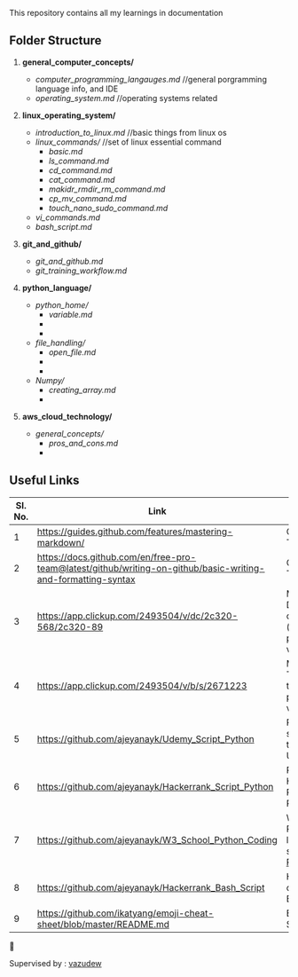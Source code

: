 This repository contains all my learnings in documentation 

## Folder Structure
1. **general_computer_concepts/**
    * *computer_programming_langauges.md*    //general porgramming language info, and IDE
    * *operating_system.md*                  //operating systems related

2. **linux_operating_system/**
    * *introduction_to_linux.md*             //basic things from linux os
    * *linux_commands/*                     //set of linux essential command
      * *basic.md*
      * *ls_command.md*
      * *cd_command.md*
      * *cat_command.md*
      * *makidr_rmdir_rm_command.md*
      * *cp_mv_command.md*
      * *touch_nano_sudo_command.md*
    * *vi_commands.md*
    * *bash_script.md*
  
3.  **git_and_github/**
    * *git_and_github.md*
    * *git_training_workflow.md*
  
 4.  **python_language/**
      * *python_home/*
        * *variable.md*
        *
        *
      * *file_handling/*
        * *open_file.md*
        *
        *
      * *Numpy/*
        * *creating_array.md*
        *
5. **aws_cloud_technology/**
    * *general_concepts/*
      * *pros_and_cons.md*
      *

##  Useful Links

| **Sl. No.** | **Link** | **Remarks** |
----------|--------------|--------------
1| https://guides.github.com/features/mastering-markdown/ | Git Hub Tutorial 
2| https://docs.github.com/en/free-pro-team@latest/github/writing-on-github/basic-writing-and-formatting-syntax  | Git Hub Tutorial
3| https://app.clickup.com/2493504/v/dc/2c320-568/2c320-89 | My Documentation on Clickup (need permission to view)
4| https://app.clickup.com/2493504/v/b/s/2671223 | My Clickup Task list for training (need permission to view)
5| https://github.com/ajeyanayk/Udemy_Script_Python | Repository of scripts, going through Udemy Course 
6| https://github.com/ajeyanayk/Hackerrank_Script_Python | Repository of Hackerrank Puzzles with Python
7| https://github.com/ajeyanayk/W3_School_Python_Coding | W3 School Python learning and scripts [W3-Python](https://www.w3schools.com/python/)
8| https://github.com/ajeyanayk/Hackerrank_Bash_Script | Hackerrank challenges in Bash scripting
9| https://github.com/ikatyang/emoji-cheat-sheet/blob/master/README.md | Emoji Cheat Sheet

:rocket:

Supervised by : [vazudew](vazudew@gmail.com)



  


